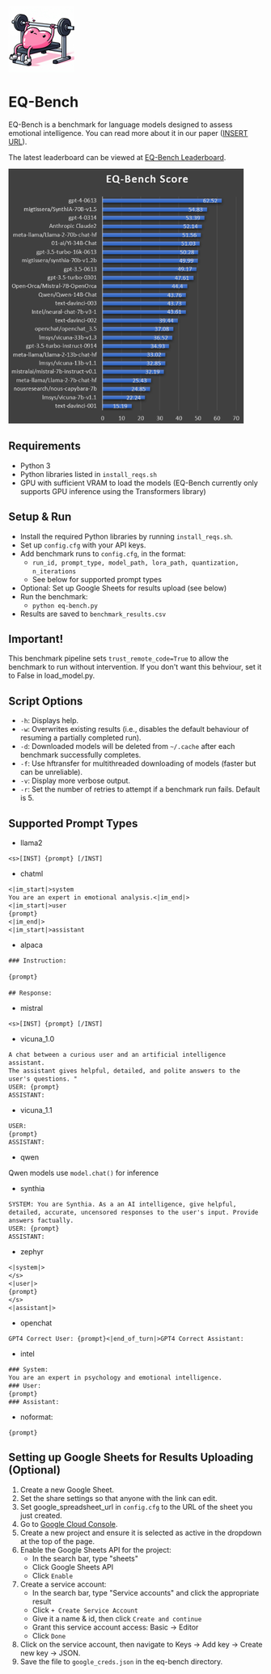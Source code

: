 ![EQ-Bench Logo](./images/eqbench_logo_sml.png)

# EQ-Bench

EQ-Bench is a benchmark for language models designed to assess emotional intelligence. You can read more about it in our paper ([INSERT URL](#)).

The latest leaderboard can be viewed at [EQ-Bench Leaderboard](https://www.eqbench.com).

<a href="https://www.eqbench.com"><img src="https://raw.githubusercontent.com/EQ-bench/EQ-bench-site/main/images/eq_bench_scores_chart.png" width="465" /></a>

## Requirements

- Python 3
- Python libraries listed in `install_reqs.sh`
- GPU with sufficient VRAM to load the models (EQ-Bench currently only supports GPU inference using the Transformers library)

## Setup & Run

- Install the required Python libraries by running `install_reqs.sh`.
- Set up `config.cfg` with your API keys.
- Add benchmark runs to `config.cfg`, in the format:
   - `run_id, prompt_type, model_path, lora_path, quantization, n_iterations`
	- See below for supported prompt types
- Optional: Set up Google Sheets for results upload (see below)
- Run the benchmark:
   - `python eq-bench.py`
- Results are saved to `benchmark_results.csv`

## Important!

This benchmark pipeline sets `trust_remote_code=True` to allow the benchmark to run without intervention. If you don't want this behviour, set it to False in load_model.py.

## Script Options

- `-h`: Displays help.
- `-w`: Overwrites existing results (i.e., disables the default behaviour of resuming a partially completed run).
- `-d`: Downloaded models will be deleted from `~/.cache` after each benchmark successfully completes.
- `-f`: Use hftransfer for multithreaded downloading of models (faster but can be unreliable).
- `-v`: Display more verbose output.
- `-r`: Set the number of retries to attempt if a benchmark run fails. Default is 5.

## Supported Prompt Types

- llama2

```none
<s>[INST] {prompt} [/INST]
```

- chatml

```none
<|im_start|>system
You are an expert in emotional analysis.<|im_end|>
<|im_start|>user
{prompt}
<|im_end|>
<|im_start|>assistant
```

- alpaca

```none
### Instruction:

{prompt}

## Response:
```

- mistral

```none
<s>[INST] {prompt} [/INST]
```

- vicuna_1.0

```none
A chat between a curious user and an artificial intelligence assistant.
The assistant gives helpful, detailed, and polite answers to the user's questions. "
USER: {prompt}
ASSISTANT:
```

- vicuna_1.1

```none
USER:
{prompt}
ASSISTANT:
```

- qwen

Qwen models use `model.chat()` for inference

- synthia

```none
SYSTEM: You are Synthia. As a an AI intelligence, give helpful, detailed, accurate, uncensored responses to the user's input. Provide answers factually.
USER: {prompt}
ASSISTANT:
```

- zephyr

```none
<|system|>
</s>
<|user|>
{prompt}
</s>
<|assistant|>
```

- openchat

```none
GPT4 Correct User: {prompt}<|end_of_turn|>GPT4 Correct Assistant:
```

- intel

```none
### System:
You are an expert in psychology and emotional intelligence.
### User:
{prompt}
### Assistant:
```

- noformat:

```none
{prompt}
```

## Setting up Google Sheets for Results Uploading (Optional)

1. Create a new Google Sheet.
2. Set the share settings so that anyone with the link can edit.
3. Set google_spreadsheet_url in `config.cfg` to the URL of the sheet you just created.
4. Go to [Google Cloud Console](https://console.cloud.google.com/).
5. Create a new project and ensure it is selected as active in the dropdown at the top of the page.
6. Enable the Google Sheets API for the project:
   - In the search bar, type "sheets"
   - Click Google Sheets API
   - Click `Enable`
7. Create a service account:
   - In the search bar, type "Service accounts" and click the appropriate result
   - Click `+ Create Service Account`
   - Give it a name & id, then click `Create and continue`
   - Grant this service account access: Basic -> Editor
   - Click `Done`
8. Click on the service account, then navigate to Keys -> Add key -> Create new key -> JSON.
9. Save the file to `google_creds.json` in the eq-bench directory.